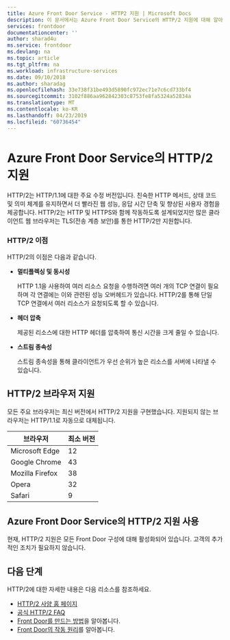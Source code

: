 ```yaml
---
title: Azure Front Door Service - HTTP2 지원 | Microsoft Docs
description: 이 문서에서는 Azure Front Door Service의 HTTP/2 지원에 대해 알아볼 수 있습니다.
services: frontdoor
documentationcenter: ''
author: sharad4u
ms.service: frontdoor
ms.devlang: na
ms.topic: article
ms.tgt_pltfrm: na
ms.workload: infrastructure-services
ms.date: 09/10/2018
ms.author: sharadag
ms.openlocfilehash: 33e738f31be493d5890fc972ec71e7c6cd733bf4
ms.sourcegitcommit: 3102f886aa962842303c8753fe8fa5324a52834a
ms.translationtype: MT
ms.contentlocale: ko-KR
ms.lasthandoff: 04/23/2019
ms.locfileid: "60736454"
---
```

# <a name="http2-support-in-azure-front-door-service"></a>Azure Front Door Service의 HTTP/2 지원
HTTP/2는 HTTP/1.1에 대한 주요 수정 버전입니다. 친숙한 HTTP 메서드, 상태 코드 및 의미 체계를 유지하면서 더 빨라진 웹 성능, 응답 시간 단축 및 향상된 사용자 경험을 제공합니다. HTTP/2는 HTTP 및 HTTPS와 함께 작동하도록 설계되었지만 많은 클라이언트 웹 브라우저는 TLS(전송 계층 보안)를 통한 HTTP/2만 지원합니다.

### <a name="http2-benefits"></a>HTTP/2 이점

HTTP/2의 이점은 다음과 같습니다.

*   **멀티플렉싱 및 동시성**

    HTTP 1.1을 사용하여 여러 리소스 요청을 수행하려면 여러 개의 TCP 연결이 필요하며 각 연결에는 이와 관련된 성능 오버헤드가 있습니다. HTTP/2를 통해 단일 TCP 연결에서 여러 리소스가 요청되도록 할 수 있습니다.

*   **헤더 압축**

    제공된 리소스에 대한 HTTP 헤더를 압축하여 통신 시간을 크게 줄일 수 있습니다.

*   **스트림 종속성**

    스트림 종속성을 통해 클라이언트가 우선 순위가 높은 리소스를 서버에 나타낼 수 있습니다.


## <a name="http2-browser-support"></a>HTTP/2 브라우저 지원

모든 주요 브라우저는 최신 버전에서 HTTP/2 지원을 구현했습니다. 지원되지 않는 브라우저는 HTTP/1.1로 자동으로 대체됩니다.

|브라우저|최소 버전|
|-------------|------------|
|Microsoft Edge| 12|
|Google Chrome| 43|
|Mozilla Firefox| 38|
|Opera| 32|
|Safari| 9|

## <a name="enabling-http2-support-in-azure-front-door-service"></a>Azure Front Door Service의 HTTP/2 지원 사용

현재, HTTP/2 지원은 모든 Front Door 구성에 대해 활성화되어 있습니다. 고객의 추가적인 조치가 필요하지 않습니다.

## <a name="next-steps"></a>다음 단계

HTTP/2에 대한 자세한 내용은 다음 리소스를 참조하세요.

- [HTTP/2 사양 홈 페이지](https://http2.github.io/)
- [공식 HTTP/2 FAQ](https://http2.github.io/faq/)
- [Front Door를 만드는 방법](quickstart-create-front-door.md)을 알아봅니다.
- [Front Door의 작동 원리](front-door-routing-architecture.md)를 알아봅니다.
